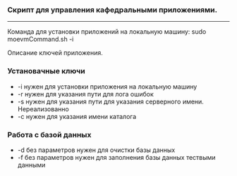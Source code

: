 ### Скрипт для управления кафедральными приложениями.
----
Команда для установки приложений на локальную машину:
sudo moevmCommand.sh -i

Описание ключей приложения.

### Установачные ключи
* -i нужен для установки приложения на локальную машину
* -r нужен для указания пути для лога ошибок
* -s нужен для указания пути для указания серверного имени. Нереализованно
* -с нужен для указания имени каталога

### Работа с базой данных
* -d без параметров нужен для очистки базы данных
* -f без параметров нужен для заполнения базы данных тествыми данными